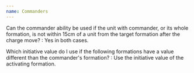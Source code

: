 ```yaml
---
name: Commanders
---
```

Can the commander ability be used if the unit with commander, or its whole formation, is not within 15cm of a unit from the target formation after the charge move?
: Yes in both cases.

Which initiative value do I use if the following formations have a value different than the commander's formation?
: Use the initiative value of the activating formation.